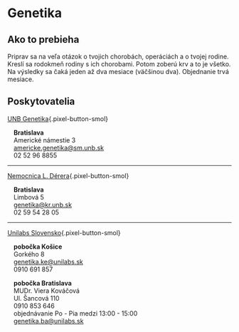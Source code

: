 # Genetika

## Ako to prebieha
Priprav sa na veľa otázok o tvojich chorobách, operáciách a o tvojej rodine. Kreslí sa rodokmeň rodiny s ich chorobami. Potom zoberú krv a to je všetko. Na výsledky sa čaká jeden až dva mesiace (väčšinou dva). Objednanie trvá mesiace.

## Poskytovatelia

[UNB Genetika](https://www.unb.sk/ambulancie-klinickej-genetiky/){.pixel-button-smol}  

&emsp;**Bratislava**  
&emsp;Americké námestie 3  
&emsp;americke.genetika@sm.unb.sk  
&emsp;02 52 96 8855 

* * *

[Nemocnica L. Dérera](https://www.unb.sk/geneticka-ambulancia/){.pixel-button-smol}  

&emsp;**Bratislava**  
&emsp;Limbová 5  
&emsp;genetika@kr.unb.sk  
&emsp;02 59 54 28 05  

* * *

[Unilabs Slovensko](https://www.unilabs.sk/genetika){.pixel-button-smol}  

&emsp;**pobočka Košice**  
&emsp;Gorkého 8  
&emsp;genetika.ke@unilabs.sk  
&emsp;0910 691 857  

&emsp;​**pobočka Bratislava**  
&emsp;MUDr. Viera Kováčová  
&emsp;Ul. Šancová 110  
&emsp;0910 853 646  
&emsp;objednávanie Po - Pia medzi 13:00 - 15:00  
&emsp;genetika.ba@unilabs.sk  
